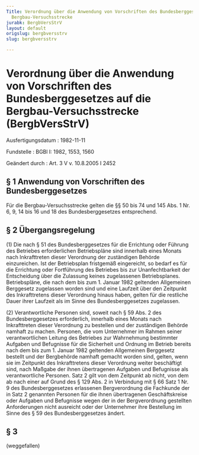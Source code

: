 ```yaml
---
Title: Verordnung über die Anwendung von Vorschriften des Bundesberggesetzes auf die
  Bergbau-Versuchsstrecke
jurabk: BergbVersStrV
layout: default
origslug: bergbversstrv
slug: bergbversstrv

---
```


# Verordnung über die Anwendung von Vorschriften des Bundesberggesetzes auf die Bergbau-Versuchsstrecke (BergbVersStrV)

Ausfertigungsdatum
:   1982-11-11

Fundstelle
:   BGBl I: 1982, 1553, 1560

Geändert durch
:   Art. 3 V v. 10.8.2005 I 2452


## § 1 Anwendung von Vorschriften des Bundesberggesetzes

Für die Bergbau-Versuchsstrecke gelten die §§ 50 bis 74 und 145 Abs. 1 Nr. 6, 9, 14 bis 16 und 18 des Bundesberggesetzes entsprechend.


## § 2 Übergangsregelung

(1) Die nach § 51 des Bundesberggesetzes für die Errichtung oder Führung des Betriebes erforderlichen Betriebspläne sind innerhalb eines Monats nach Inkrafttreten dieser Verordnung der zuständigen Behörde einzureichen. Ist der Betriebsplan fristgemäß eingereicht, so bedarf es für die Errichtung oder Fortführung des Betriebes bis zur Unanfechtbarkeit der Entscheidung über die Zulassung keines zugelassenen Betriebsplanes. Betriebspläne, die nach dem bis zum 1. Januar 1982 geltenden Allgemeinen Berggesetz zugelassen worden sind und eine Laufzeit über den Zeitpunkt des Inkrafttretens dieser Verordnung hinaus haben, gelten für die restliche Dauer ihrer Laufzeit als im Sinne des Bundesberggesetzes zugelassen.

(2) Verantwortliche Personen sind, soweit nach § 59 Abs. 2 des Bundesberggesetzes erforderlich, innerhalb eines Monats nach Inkrafttreten dieser Verordnung zu bestellen und der zuständigen Behörde namhaft zu machen. Personen, die vom Unternehmer im Rahmen seiner verantwortlichen Leitung des Betriebes zur Wahrnehmung bestimmter Aufgaben und Befugnisse für die Sicherheit und Ordnung im Betrieb bereits nach dem bis zum 1. Januar 1982 geltenden Allgemeinen Berggesetz bestellt und der Bergbehörde namhaft gemacht worden sind, gelten, wenn sie im Zeitpunkt des Inkrafttretens dieser Verordnung weiter beschäftigt sind, nach Maßgabe der ihnen übertragenen Aufgaben und Befugnisse als verantwortliche Personen. Satz 2 gilt von dem Zeitpunkt ab nicht, von dem ab nach einer auf Grund des § 129 Abs. 2 in Verbindung mit § 66 Satz 1 Nr. 9 des Bundesberggesetzes erlassenen Bergverordnung die Fachkunde der in Satz 2 genannten Personen für die ihnen übertragenen Geschäftskreise oder Aufgaben und Befugnisse wegen der in der Bergverordnung gestellten Anforderungen nicht ausreicht oder der Unternehmer ihre Bestellung im Sinne des § 59 des Bundesberggesetzes ändert.


## § 3

(weggefallen)

